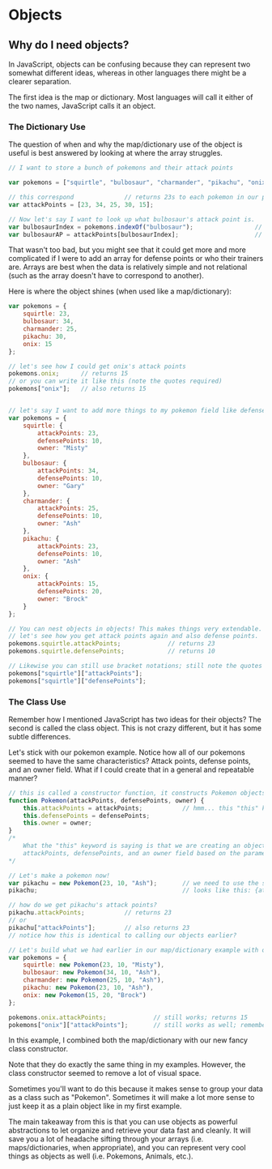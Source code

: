 # Objects #

## Why do I need objects? ##

In JavaScript, objects can be confusing because they can represent two
somewhat different ideas, whereas in other languages there might be a 
clearer separation. 

The first idea is the map or dictionary. Most languages will call it either of
the two names, JavaScript calls it an object.

### The Dictionary Use ###

The question of when and why the map/dictionary use of the object is useful is 
best answered by looking at where the array struggles.

```javascript
// I want to store a bunch of pokemons and their attack points

var pokemons = ["squirtle", "bulbosaur", "charmander", "pikachu", "onix"];

// this correspond              // returns 23s to each pokemon in our pokemons array; ex: squirtle's attack point is 23
var attackPoints = [23, 34, 25, 30, 15];

// Now let's say I want to look up what bulbosaur's attack point is.
var bulbosaurIndex = pokemons.indexOf("bulbosaur");                 // equals 1
var bulbosaurAP = attackPoints[bulbosaurIndex];                     // equals 23
```

That wasn't too bad, but you might see that it could get more and more complicated if I were
to add an array for defense points or who their trainers are. Arrays are best when the data is
relatively simple and not relational (such as the array doesn't have to correspond to another).

Here is where the object shines (when used like a map/dictionary):
```javascript
var pokemons = {
    squirtle: 23,
    bulbosaur: 34,
    charmander: 25,
    pikachu: 30,
    onix: 15
};

// let's see how I could get onix's attack points
pokemons.onix;      // returns 15
// or you can write it like this (note the quotes required)
pokemons["onix"];   // also returns 15


// let's say I want to add more things to my pokemon field like defense points and owner
var pokemons = {
    squirtle: {
        attackPoints: 23,
        defensePoints: 10,
        owner: "Misty"
    },
    bulbosaur: {
        attackPoints: 34,
        defensePoints: 10,
        owner: "Gary"
    },
    charmander: {
        attackPoints: 25,
        defensePoints: 10,
        owner: "Ash"
    },
    pikachu: {
        attackPoints: 23,
        defensePoints: 10,
        owner: "Ash"
    },
    onix: {
        attackPoints: 15,
        defensePoints: 20,
        owner: "Brock"
    }
};

// You can nest objects in objects! This makes things very extendable. 
// let's see how you get attack points again and also defense points.
pokemons.squirtle.attackPoints;             // returns 23
pokemons.squirtle.defensePoints;            // returns 10

// Likewise you can still use bracket notations; still note the quotes around the keys
pokemons["squirtle"]["attackPoints"]; 
pokemons["squirtle"]["defensePoints"];
```


### The Class Use ###

Remember how I mentioned JavaScript has two ideas for their objects? The second is
called the class object. This is not crazy different, but it has some subtle differences.

Let's stick with our pokemon example. Notice how all of our pokemons seemed to have the same
characteristics? Attack points, defense points, and an owner field. What if I could create that
in a general and repeatable manner?

```javascript
// this is called a constructor function, it constructs Pokemon objects
function Pokemon(attackPoints, defensePoints, owner) {
    this.attackPoints = attackPoints;           // hmm... this "this" keyword looks funky
    this.defensePoints = defensePoints;
    this.owner = owner;
}
/* 
    What the "this" keyword is saying is that we are creating an object and "this" object has 
    attackPoints, defensePoints, and an owner field based on the parameters I gave it.
*/

// Let's make a pokemon now!
var pikachu = new Pokemon(23, 10, "Ash");       // we need to use the special keyword "new" to use our Pokemon constructor
pikachu;                                        // looks like this: {attackPoints: 23, defensePoints: 10, owner: "Ash"}

// how do we get pikachu's attack points?
pikachu.attackPoints;           // returns 23
// or 
pikachu["attackPoints"];        // also returns 23
// notice how this is identical to calling our objects earlier?

// Let's build what we had earlier in our map/dictionary example with our new constructor
var pokemons = {
    squirtle: new Pokemon(23, 10, "Misty"),
    bulbosaur: new Pokemon(34, 10, "Ash"),
    charmander: new Pokemon(25, 10, "Ash"),
    pikachu: new Pokemon(23, 10, "Ash"),
    onix: new Pokemon(15, 20, "Brock")
};

pokemons.onix.attackPoints;             // still works; returns 15
pokemons["onix"]["attackPoints"];       // still works as well; remember that the keys must be strings! (keys: onix, attackPoints)
```

In this example, I combined both the map/dictionary with our new fancy class constructor. 

Note that they 
do exactly the same thing in my examples.
However, the class constructor seemed to remove a lot of visual
space. 

Sometimes you'll want to do this because it makes sense to group your data as a class such as "Pokemon".
Sometimes it will make a lot more sense to just keep it as a plain object like in my first example.

The main takeaway from this is that you can use objects as powerful abstractions to let organize and
retrieve your data fast and cleanly. It will save you a lot of headache sifting through your arrays 
(i.e. maps/dictionaries, when appropriate), and you can represent very cool things as objects as well 
(i.e. Pokemons, Animals, etc.). 
